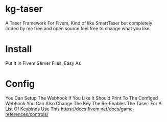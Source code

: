 # kg-taser
A Taser Framework For Fivem, Kind of like SmartTaser but completely coded by me free and open source feel free to change what you like

# Install
Put It In Fivem Server Files, Easy As

# Config
You Can Setup The Webhook If You Like It Should Print To The Configed Webhook
You Can Also Change The Key The Re-Enables The Taser: For A List Of Keybinds Use This https://docs.fivem.net/docs/game-references/controls/
